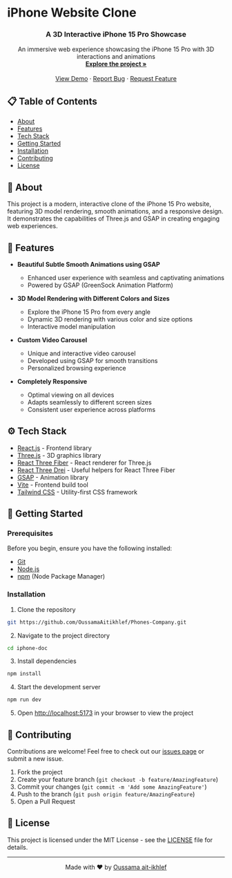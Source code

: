 # iPhone Website Clone

<div align="center">
  <h3 align="center">A 3D Interactive iPhone 15 Pro Showcase</h3>

  <p align="center">
    An immersive web experience showcasing the iPhone 15 Pro with 3D interactions and animations
    <br />
    <a href="https://github.com/OussamaAitikhlef/Phones-Company.git"><strong>Explore the project »</strong></a>
    <br />
    <br />
    <a href="http://localhost:5173">View Demo</a>
    ·
    <a href="https://github.com/JavaScript-Mastery-Pro/iphone-doc/issues">Report Bug</a>
    ·
    <a href="https://github.com/JavaScript-Mastery-Pro/iphone-doc/issues">Request Feature</a>
  </p>
</div>

## 📋 Table of Contents
- [About](#about)
- [Features](#features)
- [Tech Stack](#tech-stack)
- [Getting Started](#getting-started)
- [Installation](#installation)
- [Contributing](#contributing)
- [License](#license)

## 🎯 About
This project is a modern, interactive clone of the iPhone 15 Pro website, featuring 3D model rendering, smooth animations, and a responsive design. It demonstrates the capabilities of Three.js and GSAP in creating engaging web experiences.

## 🔋 Features

- **Beautiful Subtle Smooth Animations using GSAP**
  - Enhanced user experience with seamless and captivating animations
  - Powered by GSAP (GreenSock Animation Platform)

- **3D Model Rendering with Different Colors and Sizes**
  - Explore the iPhone 15 Pro from every angle
  - Dynamic 3D rendering with various color and size options
  - Interactive model manipulation

- **Custom Video Carousel**
  - Unique and interactive video carousel
  - Developed using GSAP for smooth transitions
  - Personalized browsing experience

- **Completely Responsive**
  - Optimal viewing on all devices
  - Adapts seamlessly to different screen sizes
  - Consistent user experience across platforms

## ⚙️ Tech Stack

- [React.js](https://reactjs.org/) - Frontend library
- [Three.js](https://threejs.org/) - 3D graphics library
- [React Three Fiber](https://docs.pmnd.rs/react-three-fiber/) - React renderer for Three.js
- [React Three Drei](https://github.com/pmndrs/drei) - Useful helpers for React Three Fiber
- [GSAP](https://greensock.com/gsap/) - Animation library
- [Vite](https://vitejs.dev/) - Frontend build tool
- [Tailwind CSS](https://tailwindcss.com/) - Utility-first CSS framework

## 🤸 Getting Started

### Prerequisites

Before you begin, ensure you have the following installed:
- [Git](https://git-scm.com/)
- [Node.js](https://nodejs.org/en)
- [npm](https://www.npmjs.com/) (Node Package Manager)

### Installation

1. Clone the repository
```bash
git https://github.com/OussamaAitikhlef/Phones-Company.git
```

2. Navigate to the project directory
```bash
cd iphone-doc
```

3. Install dependencies
```bash
npm install
```

4. Start the development server
```bash
npm run dev
```

5. Open [http://localhost:5173](http://localhost:5173) in your browser to view the project

## 🤝 Contributing

Contributions are welcome! Feel free to check out our [issues page](https://github.com/OussamaAitikhlef/Phones-Company/issues) or submit a new issue.

1. Fork the project
2. Create your feature branch (`git checkout -b feature/AmazingFeature`)
3. Commit your changes (`git commit -m 'Add some AmazingFeature'`)
4. Push to the branch (`git push origin feature/AmazingFeature`)
5. Open a Pull Request

## 📝 License

This project is licensed under the MIT License - see the [LICENSE](LICENSE) file for details.

---

<p align="center">
  Made with ❤️ by <a href="https://github.com/OussamaAitikhlef">Oussama ait-ikhlef</a>
</p> 